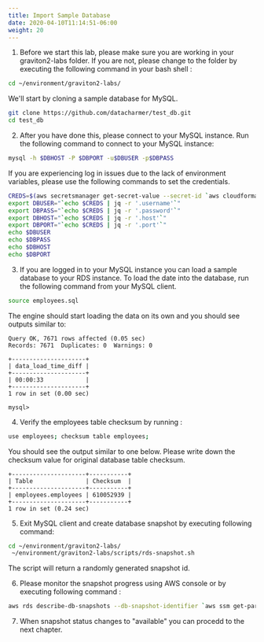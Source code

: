 ```yaml
---
title: Import Sample Database
date: 2020-04-10T11:14:51-06:00
weight: 20
---
```


1. Before we start this lab, please make sure you are working in your graviton2-labs folder. 
If you are not, please change to the folder by executing the following command in your bash shell :

```bash
cd ~/environment/graviton2-labs/
```

We'll start by cloning a sample database for MySQL. 

```bash 
git clone https://github.com/datacharmer/test_db.git
cd test_db
```

2. After you have done this, please connect to your MySQL instance. Run the following command to connect to your MySQL instance:

```bash
mysql -h $DBHOST -P $DBPORT -u$DBUSER -p$DBPASS
```

If you are experiencing log in issues due to the lack of environment variables, please use the following commands to set the credentials. 

```bash
CREDS=$(aws secretsmanager get-secret-value --secret-id `aws cloudformation describe-stacks --stack-name GravitonID-rds-8 --query "Stacks[0].Outputs[0].OutputValue" --output text` | jq -r '.SecretString')
export DBUSER="`echo $CREDS | jq -r '.username'`"
export DBPASS="`echo $CREDS | jq -r '.password'`"
export DBHOST="`echo $CREDS | jq -r '.host'`"
export DBPORT="`echo $CREDS | jq -r '.port'`"
echo $DBUSER
echo $DBPASS
echo $DBHOST
echo $DBPORT
```



3. If you are logged in to your MySQL instance you can load a sample database to your RDS instance. 
To load the date  into the database, run the following command from your MySQL client. 

```bash
source employees.sql
```

The engine should start loading the data on its own and you should see outputs similar to:
```
Query OK, 7671 rows affected (0.05 sec)
Records: 7671  Duplicates: 0  Warnings: 0

+---------------------+
| data_load_time_diff |
+---------------------+
| 00:00:33            |
+---------------------+
1 row in set (0.00 sec)

mysql> 
```

4. Verify the employees table checksum by running :

```bash
use employees; checksum table employees;
```

You should see the output similar to one below. Please write down the checksum value for original 
database table checksum.

```
+---------------------+-----------+
| Table               | Checksum  |
+---------------------+-----------+
| employees.employees | 610052939 |
+---------------------+-----------+
1 row in set (0.24 sec)
```

5. Exit MySQL client and create database snapshot by executing following command:

```bash
cd ~/environment/graviton2-labs/
 ~/environment/graviton2-labs/scripts/rds-snapshot.sh 
```
The script will return a randomly generated snapshot id.

6. Please monitor the snapshot progress using AWS console or by executing following command :

```bash 
aws rds describe-db-snapshots --db-snapshot-identifier `aws ssm get-parameter --name "graviton_rds_lab_snapshot" | jq -r .Parameter.Value` | jq -r .DBSnapshots[0].Status
```
7. When snapshot status changes to "available" you can procedd to the next chapter.



